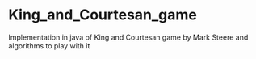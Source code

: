 # King_and_Courtesan_game
Implementation in java of King and Courtesan game by Mark Steere and algorithms to play with it
